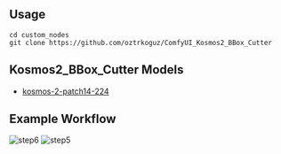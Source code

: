 ## Usage 
```
cd custom_nodes
git clone https://github.com/oztrkoguz/ComfyUI_Kosmos2_BBox_Cutter
```
  
## Kosmos2_BBox_Cutter Models
+ [kosmos-2-patch14-224](https://huggingface.co/microsoft/kosmos-2-patch14-224)

## Example Workflow
![step6](https://github.com/ooguzzzz/ComfyUI_Kosmos2_BBox_Cutter/assets/101019436/5fcb73c3-1a06-432c-8a15-5752d7bbd7e1)
![step5](https://github.com/ooguzzzz/ComfyUI_Kosmos2_BBox_Cutter/assets/101019436/592ef354-8627-42d9-98b2-dc58d149ec86)

